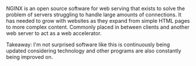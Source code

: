 NGINX is an open source software for web serving that exists to solve the problem of servers struggling to handle large amounts of connections. It has needed to grow with websites
as they expand from simple HTML pages to more complex content. Commonly placed in between clients and another web server to act as a web accelerator.

Takeaway: I'm not surprised software like this is continuously being updated considering technology and other programs are also constantly being improved on. 
